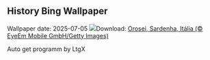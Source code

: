 ## History Bing Wallpaper
Wallpaper date: 2025-07-05
![](https://www.bing.com/th?id=OHR.OroseiSardegna_PT-BR7332752018_UHD.jpg&w=1000)Download: [Orosei, Sardenha, Itália (© EyeEm Mobile GmbH/Getty Images)](https://www.bing.com/th?id=OHR.OroseiSardegna_PT-BR7332752018_UHD.jpg)

Auto get programm by LtgX
